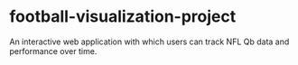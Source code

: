# football-visualization-project
An interactive web application with which users can track NFL Qb data and performance over time.
